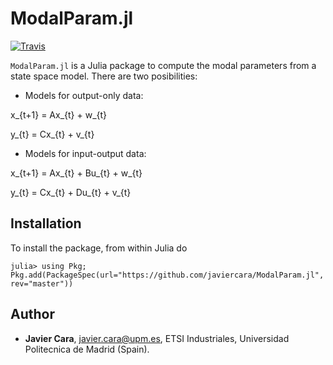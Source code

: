 # ModalParam.jl

[![Travis](https://img.shields.io/travis/org/javiercara/ModalParam.jl?label=Linux%20%26%20osx&logo=travis&style=flat-square)](https://travis-ci.org/javiercara/ModalParam.jl.svg?branch=master)

`ModalParam.jl` is a Julia package to compute the modal parameters from a state space model. There are two posibilities:

- Models for output-only data:

x_{t+1} = Ax_{t} + w_{t}

y_{t}   = Cx_{t} + v_{t}

- Models for input-output data:

x_{t+1} = Ax_{t} + Bu_{t} + w_{t}

y_{t}   = Cx_{t} + Du_{t} + v_{t}

## Installation

To install the package, from within Julia do

~~~
julia> using Pkg; Pkg.add(PackageSpec(url="https://github.com/javiercara/ModalParam.jl", rev="master"))
~~~

## Author

* **Javier Cara**, javier.cara@upm.es, ETSI Industriales, Universidad Politecnica de Madrid (Spain).
